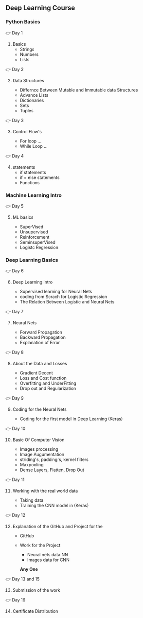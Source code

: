 ## Deep Learning Course

### Python Basics

:point_right: Day 1

1. Basics
    * Strings
    * Numbers
    * Lists

:point_right: Day 2

2. Data Structures

    * Differnce Between Mutable and Immutable data Structures
    * Advance Lists
    * Dictionaries
    * Sets 
    * Tuples

:point_right: Day 3

3. Control Flow's 

    * For loop ...
    * While Loop ...

:point_right: Day 4

4. statements
    * if statements
    * if = else statements
    * Functions

### Machine Learning Intro

:point_right: Day 5

5. ML basics

    * SuperVised
    * Unsupervised
    * Reinforcement
    * SeminsuperVised
    * Logistc Regression

### Deep Learning Basics

:point_right: Day 6                            

6. Deep Learning intro

    * Supervised learning for Neural Nets
    * coding from Scrach for Logistic Regression
    * The Relation Between Logistic and Neural Nets
    
:point_right: Day 7                     

7. Neural Nets

    * Forward Propagation
    * Backward Propagation
    * Explanation of Error
  
:point_right: Day 8

8. About the Data and Losses

    * Gradient Decent
    * Loss and Cost function
    * Overfitting and UnderFitting
    * Drop out and Regularization

:point_right: Day 9

9. Coding for the Neural Nets

    * Coding for the first model in Deep Learning (Keras)
    
:point_right: Day 10

10. Basic Of Computer Vision

    * Images processing
    * Image Augumentation
    * striding's, padding's, kernel filters
    * Maxpooling
    * Dense Layers, Flatten, Drop Out
    
:point_right: Day 11

11. Working with the real world data

    * Taking data
    * Training the CNN model in (Keras)
    
:point_right: Day 12

12. Explanation of the GitHub and Project for the 

    * GitHub
    * Work for the Project
        * Neural nets data NN
        * Images data for CNN
        
        **Any One**

:point_right: Day 13 and 15

13. Submission of the work 

:point_right: Day 16

14. Certificate Distribution

